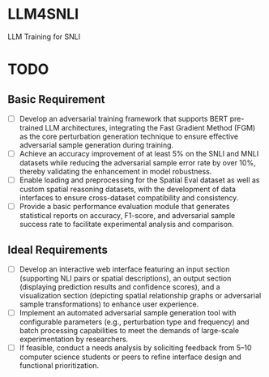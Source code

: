# LLM4SNLI

LLM Training for SNLI

# TODO

## Basic Requirement

- [ ] Develop an adversarial training framework that supports BERT pre-trained LLM architectures, integrating the Fast Gradient Method (FGM) as the core perturbation generation technique to ensure effective adversarial sample generation during training.
- [ ] Achieve an accuracy improvement of at least 5% on the SNLI and MNLI datasets while reducing the adversarial sample error rate by over 10%, thereby validating the enhancement in model robustness.
- [ ] Enable loading and preprocessing for the Spatial Eval dataset as well as custom spatial reasoning datasets, with the development of data interfaces to ensure cross-dataset compatibility and consistency.
- [ ] Provide a basic performance evaluation module that generates statistical reports on accuracy, F1-score, and adversarial sample success rate to facilitate experimental analysis and comparison.

## Ideal Requirements

- [ ] Develop an interactive web interface featuring an input section (supporting NLI pairs or spatial descriptions), an output section (displaying prediction results and confidence scores), and a visualization section (depicting spatial relationship graphs or adversarial sample transformations) to enhance user experience.
- [ ] Implement an automated adversarial sample generation tool with configurable parameters (e.g., perturbation type and frequency) and batch processing capabilities to meet the demands of large-scale experimentation by researchers.
- [ ] If feasible, conduct a needs analysis by soliciting feedback from 5–10 computer science students or peers to refine interface design and functional prioritization.
